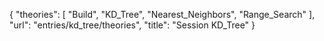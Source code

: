 {
    "theories": [
        "Build",
        "KD_Tree",
        "Nearest_Neighbors",
        "Range_Search"
    ],
    "url": "entries/kd_tree/theories",
    "title": "Session KD_Tree"
}
